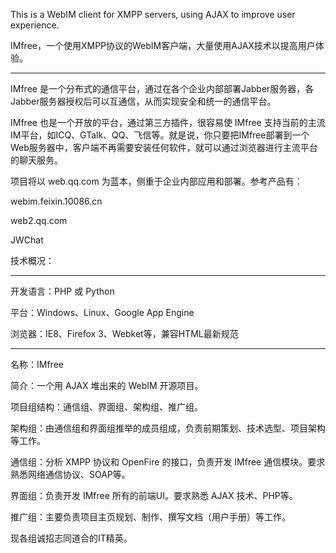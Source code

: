 This is a WebIM client for XMPP servers, using AJAX to improve user experience.

IMfree，一个使用XMPP协议的WebIM客户端，大量使用AJAX技术以提高用户体验。


---


IMfree 是一个分布式的通信平台，通过在各个企业内部部署Jabber服务器，各Jabber服务器授权后可以互通信，从而实现安全和统一的通信平台。

IMfree 也是一个开放的平台，通过第三方插件，很容易使 IMfree 支持当前的主流IM平台，如ICQ、GTalk、QQ、飞信等。就是说，你只要把IMfree部署到一个Web服务器中，客户端不再需要安装任何软件，就可以通过浏览器进行主流平台的聊天服务。

项目将以 web.qq.com 为蓝本，侧重于企业内部应用和部署。参考产品有：

webim.feixin.10086.cn

web2.qq.com

JWChat


技术概况：


---


开发语言：PHP 或 Python

平台：Windows、Linux、Google App Engine

浏览器：IE8、Firefox 3、Webket等，兼容HTML最新规范



---



名称：IMfree

简介：一个用 AJAX 堆出来的 WebIM 开源项目。

项目组结构：通信组、界面组、架构组、推广组。

架构组：由通信组和界面组推举的成员组成，负责前期策划、技术选型、项目架构等工作。

通信组：分析 XMPP 协议和 OpenFire 的接口，负责开发 IMfree 通信模块。要求熟悉网络通信协议、SOAP等。

界面组：负责开发 IMfree 所有的前端UI。要求熟悉 AJAX 技术、PHP等。

推广组：主要负责项目主页规划、制作、撰写文档（用户手册）等工作。

现各组诚招志同道合的IT精英。